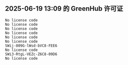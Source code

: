 ## 2025-06-19 13:09 的 GreenHub 许可证
```
No license code
No license code
No license code
No license code
No license code
No license code
SWij-809G-lWsd-bVC8-FEE6
No license code
SWi3-RtgL-VEZc-Z6C8-09D6
No license code
```
